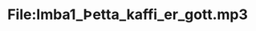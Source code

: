 ---
title: File:Imba1_Þetta_kaffi_er_gott.mp3
recording of: Þetta kaffi er gott.
reading speed: slow
speaker: Imba
license: CC0
---